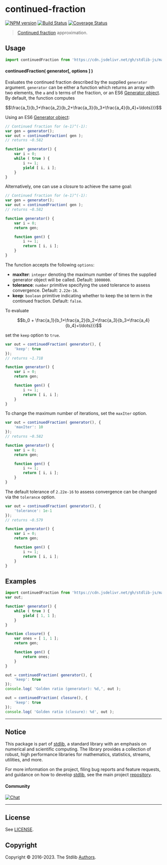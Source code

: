 <!--

@license Apache-2.0

Copyright (c) 2018 The Stdlib Authors.

Licensed under the Apache License, Version 2.0 (the "License");
you may not use this file except in compliance with the License.
You may obtain a copy of the License at

   http://www.apache.org/licenses/LICENSE-2.0

Unless required by applicable law or agreed to in writing, software
distributed under the License is distributed on an "AS IS" BASIS,
WITHOUT WARRANTIES OR CONDITIONS OF ANY KIND, either express or implied.
See the License for the specific language governing permissions and
limitations under the License.

-->

# continued-fraction

[![NPM version][npm-image]][npm-url] [![Build Status][test-image]][test-url] [![Coverage Status][coverage-image]][coverage-url] <!-- [![dependencies][dependencies-image]][dependencies-url] -->

> [Continued fraction][continued-fraction] approximation.



<section class="usage">

## Usage

```javascript
import continuedFraction from 'https://cdn.jsdelivr.net/gh/stdlib-js/math-base-tools-continued-fraction@deno/mod.js';
```

#### continuedFraction( generator\[, options ] )

Evaluates the continued fraction described by the supplied `generator` argument. `generator` can be either a function which returns an array with two elements, the `a` and `b` terms of the fraction, or an ES6 [Generator object][es6-generator]. By default, the function computes

<!-- <equation class="equation" label="eq:continued_fraction_a" align="center" raw="\frac{a_1}{b_1+\frac{a_2}{b_2+\frac{a_3}{b_3+\frac{a_4}{b_4}+\ldots}}}" alt="Continued fraction without leading b_0 term"> -->

```math
\frac{a_1}{b_1+\frac{a_2}{b_2+\frac{a_3}{b_3+\frac{a_4}{b_4}+\ldots}}}
```

<!-- <div class="equation" align="center" data-raw-text="\frac{a_1}{b_1+\frac{a_2}{b_2+\frac{a_3}{b_3+\frac{a_4}{b_4}+\ldots}}}" data-equation="eq:continued_fraction_a">
    <img src="https://cdn.jsdelivr.net/gh/stdlib-js/stdlib@bb29798906e119fcb2af99e94b60407a270c9b32/lib/node_modules/@stdlib/math/base/tools/continued-fraction/docs/img/equation_continued_fraction_a.svg" alt="Continued fraction without leading b_0 term">
    <br>
</div> -->

<!-- </equation> -->

Using an ES6 [Generator object][es6-generator]:

<!-- eslint-disable no-restricted-syntax -->

```javascript
// Continued fraction for (e-1)^(-1):
var gen = generator();
var out = continuedFraction( gen );
// returns ~0.582

function* generator() {
    var i = 0;
    while ( true ) {
        i += 1;
        yield [ i, i ];
    }
}
```

Alternatively, one can use a closure to achieve the same goal:

```javascript
// Continued fraction for (e-1)^(-1):
var gen = generator();
var out = continuedFraction( gen );
// returns ~0.582

function generator() {
    var i = 0;
    return gen;

    function gen() {
        i += 1;
        return [ i, i ];
    }
}
```

The function accepts the following `options`:

-   **maxIter**: `integer` denoting the maximum number of times the supplied generator object will be called. Default: `1000000`.
-   **tolerance**: `number` primitive specifying the used tolerance to assess convergence. Default: `2.22e-16`.
-   **keep**: `boolean` primitive indicating whether to keep the `b0` term in the continued fraction. Default: `false`.

To evaluate

<!-- <equation class="equation" label="eq:continued_fraction_b" align="center" raw="b_0 + \frac{a_1}{b_1+\frac{a_2}{b_2+\frac{a_3}{b_3+\frac{a_4}{b_4}+\ldots}}}" alt="Continued fraction with leading b_0 term"> -->

```math
b_0 + \frac{a_1}{b_1+\frac{a_2}{b_2+\frac{a_3}{b_3+\frac{a_4}{b_4}+\ldots}}}
```

<!-- <div class="equation" align="center" data-raw-text="b_0 + \frac{a_1}{b_1+\frac{a_2}{b_2+\frac{a_3}{b_3+\frac{a_4}{b_4}+\ldots}}}" data-equation="eq:continued_fraction_b">
    <img src="https://cdn.jsdelivr.net/gh/stdlib-js/stdlib@bb29798906e119fcb2af99e94b60407a270c9b32/lib/node_modules/@stdlib/math/base/tools/continued-fraction/docs/img/equation_continued_fraction_b.svg" alt="Continued fraction with leading b_0 term">
    <br>
</div> -->

<!-- </equation> -->

set the `keep` option to `true`.

```javascript
var out = continuedFraction( generator(), {
    'keep': true
});
// returns ~1.718

function generator() {
    var i = 0;
    return gen;

    function gen() {
        i += 1;
        return [ i, i ];
    }
}
```

To change the maximum number of iterations, set the `maxIter` option.

```javascript
var out = continuedFraction( generator(), {
    'maxIter': 10
});
// returns ~0.582

function generator() {
    var i = 0;
    return gen;

    function gen() {
        i += 1;
        return [ i, i ];
    }
}
```

The default tolerance of `2.22e-16` to assess convergence can be changed via the `tolerance` option.

```javascript
var out = continuedFraction( generator(), {
    'tolerance': 1e-1
});
// returns ~0.579

function generator() {
    var i = 0;
    return gen;

    function gen() {
        i += 1;
        return [ i, i ];
    }
}
```

</section>

<!-- /.usage -->

<section class="examples">

## Examples

<!-- eslint-disable no-restricted-syntax -->

<!-- eslint no-undef: "error" -->

```javascript
import continuedFraction from 'https://cdn.jsdelivr.net/gh/stdlib-js/math-base-tools-continued-fraction@deno/mod.js';
var out;

function* generator() {
    while ( true ) {
        yield [ 1, 1 ];
    }
}

function closure() {
    var ones = [ 1, 1 ];
    return gen;

    function gen() {
        return ones;
    }
}

out = continuedFraction( generator(), {
    'keep': true
});
console.log( 'Golden ratio (generator): %d,', out );

out = continuedFraction( closure(), {
    'keep': true
});
console.log( 'Golden ratio (closure): %d', out );
```

</section>

<!-- /.examples -->

<!-- Section for related `stdlib` packages. Do not manually edit this section, as it is automatically populated. -->

<section class="related">

</section>

<!-- /.related -->

<!-- Section for all links. Make sure to keep an empty line after the `section` element and another before the `/section` close. -->


<section class="main-repo" >

* * *

## Notice

This package is part of [stdlib][stdlib], a standard library with an emphasis on numerical and scientific computing. The library provides a collection of robust, high performance libraries for mathematics, statistics, streams, utilities, and more.

For more information on the project, filing bug reports and feature requests, and guidance on how to develop [stdlib][stdlib], see the main project [repository][stdlib].

#### Community

[![Chat][chat-image]][chat-url]

---

## License

See [LICENSE][stdlib-license].


## Copyright

Copyright &copy; 2016-2023. The Stdlib [Authors][stdlib-authors].

</section>

<!-- /.stdlib -->

<!-- Section for all links. Make sure to keep an empty line after the `section` element and another before the `/section` close. -->

<section class="links">

[npm-image]: http://img.shields.io/npm/v/@stdlib/math-base-tools-continued-fraction.svg
[npm-url]: https://npmjs.org/package/@stdlib/math-base-tools-continued-fraction

[test-image]: https://github.com/stdlib-js/math-base-tools-continued-fraction/actions/workflows/test.yml/badge.svg?branch=main
[test-url]: https://github.com/stdlib-js/math-base-tools-continued-fraction/actions/workflows/test.yml?query=branch:main

[coverage-image]: https://img.shields.io/codecov/c/github/stdlib-js/math-base-tools-continued-fraction/main.svg
[coverage-url]: https://codecov.io/github/stdlib-js/math-base-tools-continued-fraction?branch=main

<!--

[dependencies-image]: https://img.shields.io/david/stdlib-js/math-base-tools-continued-fraction.svg
[dependencies-url]: https://david-dm.org/stdlib-js/math-base-tools-continued-fraction/main

-->

[chat-image]: https://img.shields.io/gitter/room/stdlib-js/stdlib.svg
[chat-url]: https://app.gitter.im/#/room/#stdlib-js_stdlib:gitter.im

[stdlib]: https://github.com/stdlib-js/stdlib

[stdlib-authors]: https://github.com/stdlib-js/stdlib/graphs/contributors

[umd]: https://github.com/umdjs/umd
[es-module]: https://developer.mozilla.org/en-US/docs/Web/JavaScript/Guide/Modules

[deno-url]: https://github.com/stdlib-js/math-base-tools-continued-fraction/tree/deno
[umd-url]: https://github.com/stdlib-js/math-base-tools-continued-fraction/tree/umd
[esm-url]: https://github.com/stdlib-js/math-base-tools-continued-fraction/tree/esm
[branches-url]: https://github.com/stdlib-js/math-base-tools-continued-fraction/blob/main/branches.md

[stdlib-license]: https://raw.githubusercontent.com/stdlib-js/math-base-tools-continued-fraction/main/LICENSE

[continued-fraction]: https://en.wikipedia.org/wiki/Continued_fraction

[es6-generator]: https://developer.mozilla.org/en-US/docs/Web/JavaScript/Reference/Statements/function*

</section>

<!-- /.links -->
